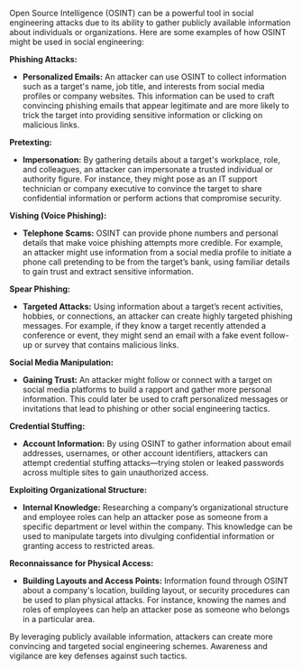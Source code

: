 Open Source Intelligence (OSINT) can be a powerful tool in social engineering attacks due to its ability to gather publicly available information about individuals or organizations. Here are some examples of how OSINT might be used in social engineering:

<b> Phishing Attacks: </b>

* **Personalized Emails:** An attacker can use OSINT to collect information such as a target's name, job title, and interests from social media profiles or company websites. This information can be used to craft convincing phishing emails that appear legitimate and are more likely to trick the target into providing sensitive information or clicking on malicious links.

<b> Pretexting: </b>

* **Impersonation:** By gathering details about a target's workplace, role, and colleagues, an attacker can impersonate a trusted individual or authority figure. For instance, they might pose as an IT support technician or company executive to convince the target to share confidential information or perform actions that compromise security.

<b> Vishing (Voice Phishing): </b>

* **Telephone Scams:** OSINT can provide phone numbers and personal details that make voice phishing attempts more credible. For example, an attacker might use information from a social media profile to initiate a phone call pretending to be from the target’s bank, using familiar details to gain trust and extract sensitive information.

<b> Spear Phishing: </b>

* **Targeted Attacks:** Using information about a target’s recent activities, hobbies, or connections, an attacker can create highly targeted phishing messages. For example, if they know a target recently attended a conference or event, they might send an email with a fake event follow-up or survey that contains malicious links.

<b> Social Media Manipulation: </b>

* **Gaining Trust:** An attacker might follow or connect with a target on social media platforms to build a rapport and gather more personal information. This could later be used to craft personalized messages or invitations that lead to phishing or other social engineering tactics.

<b> Credential Stuffing: </b>

* **Account Information:** By using OSINT to gather information about email addresses, usernames, or other account identifiers, attackers can attempt credential stuffing attacks—trying stolen or leaked passwords across multiple sites to gain unauthorized access.

<b> Exploiting Organizational Structure: </b>

* **Internal Knowledge:** Researching a company’s organizational structure and employee roles can help an attacker pose as someone from a specific department or level within the company. This knowledge can be used to manipulate targets into divulging confidential information or granting access to restricted areas.

<b> Reconnaissance for Physical Access: </b>

* **Building Layouts and Access Points:** Information found through OSINT about a company's location, building layout, or security procedures can be used to plan physical attacks. For instance, knowing the names and roles of employees can help an attacker pose as someone who belongs in a particular area.

By leveraging publicly available information, attackers can create more convincing and targeted social engineering schemes. Awareness and vigilance are key defenses against such tactics.






